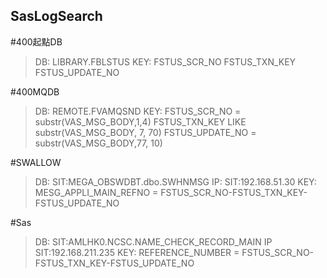 ## SasLogSearch

#400起點DB
>DB:
    LIBRARY.FBLSTUS
>KEY: 
    FSTUS_SCR_NO
    FSTUS_TXN_KEY
    FSTUS_UPDATE_NO

#400MQDB
>DB:
    REMOTE.FVAMQSND
>KEY: 
    FSTUS_SCR_NO = substr(VAS_MSG_BODY,1,4)
    FSTUS_TXN_KEY LIKE substr(VAS_MSG_BODY, 7, 70)
    FSTUS_UPDATE_NO = substr(VAS_MSG_BODY,77, 10)

#SWALLOW
>DB:
    SIT:MEGA_OBSWDBT.dbo.SWHNMSG
>IP:
    SIT:192.168.51.30
>KEY:
    MESG_APPLI_MAIN_REFNO = FSTUS_SCR_NO-FSTUS_TXN_KEY-FSTUS_UPDATE_NO


#Sas
>DB:
    SIT:AMLHK0.NCSC.NAME_CHECK_RECORD_MAIN
>IP
    SIT:192.168.211.235
>KEY:
    REFERENCE_NUMBER = FSTUS_SCR_NO-FSTUS_TXN_KEY-FSTUS_UPDATE_NO

